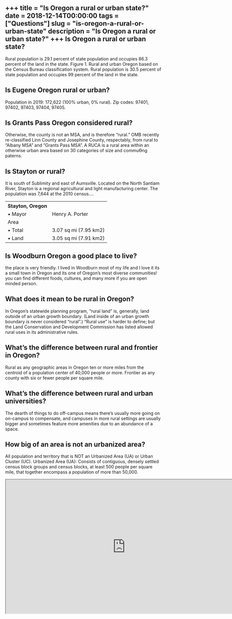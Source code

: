 +++
title = "Is Oregon a rural or urban state?"
date = 2018-12-14T00:00:00
tags = ["Questions"]
slug = "is-oregon-a-rural-or-urban-state"
description = "Is Oregon a rural or urban state?"
+++
Is Oregon a rural or urban state?
---------------------------------

Rural population is 29.1 percent of state population and occupies 86.3 percent of the land in the state. Figure 1. Rural and urban Oregon based on the Census Bureau classification system. Rural population is 30.5 percent of state population and occupies 99 percent of the land in the state.

Is Eugene Oregon rural or urban?
--------------------------------

Population in 2019: 172,622 (100% urban, 0% rural). Zip codes: 97401, 97402, 97403, 97404, 97405.

Is Grants Pass Oregon considered rural?
---------------------------------------

Otherwise, the county is not an MSA, and is therefore “rural.” OMB recently re-classified Linn County and Josephine County, respectably, from rural to “Albany MSA” and “Grants Pass MSA”. A RUCA is a rural area within an otherwise urban area based on 30 categories of size and commuƟng paterns.

Is Stayton or rural?
--------------------

It is south of Sublimity and east of Aumsville. Located on the North Santiam River, Stayton is a regional agricultural and light manufacturing center. The population was 7,644 at the 2010 census….

<table><tr><th>Stayton, Oregon</th></tr><tr><td>• Mayor</td><td>Henry A. Porter</td></tr><tr><td>Area</td></tr><tr><td>• Total</td><td>3.07 sq mi (7.95 km2)</td></tr><tr><td>• Land</td><td>3.05 sq mi (7.91 km2)</td></tr></table>

Is Woodburn Oregon a good place to live?
----------------------------------------

the place is very friendly. I lived in Woodburn most of my life and I love it its a small town in Oregon and its one of Oregon’s most diverse communities! you can find different foods, cultures, and many more if you are open minded person.

What does it mean to be rural in Oregon?
----------------------------------------

In Oregon’s statewide planning program, “rural land” is, generally, land outside of an urban growth boundary. (Land inside of an urban growth boundary is never considered “rural”.) “Rural use” is harder to define; but the Land Conservation and Development Commission has listed allowed rural uses in its administrative rules.

What’s the difference between rural and frontier in Oregon?
-----------------------------------------------------------

Rural as any geographic areas in Oregon ten or more miles from the centroid of a population center of 40,000 people or more. Frontier as any county with six or fewer people per square mile.

What’s the difference between rural and urban universities?
-----------------------------------------------------------

The dearth of things to do off-campus means there’s usually more going on on-campus to compensate, and campuses in more rural settings are usually bigger and sometimes feature more amenities due to an abundance of a space.

How big of an area is not an urbanized area?
--------------------------------------------

All population and territory that is NOT an Urbanized Area (UA) or Urban Cluster (UC). Urbanized Area (UA): Consists of contiguous, densely settled census block groups and census blocks, at least 500 people per square mile, that together encompass a population of more than 50,000.

<iframe allow="accelerometer; autoplay; clipboard-write; encrypted-media; gyroscope; picture-in-picture" allowfullscreen="" class="__youtube_prefs__  epyt-is-override  no-lazyload" data-no-lazy="1" data-origheight="433" data-origwidth="770" data-skipgform_ajax_framebjll="" height="433" id="_ytid_53994" loading="lazy" src="https://www.youtube.com/embed/qaeBq81Jo-4?enablejsapi=1&autoplay=0&cc_load_policy=0&cc_lang_pref=&iv_load_policy=1&loop=0&modestbranding=0&rel=1&fs=1&playsinline=0&autohide=2&theme=dark&color=red&controls=1&" title="YouTube player" width="770"></iframe>